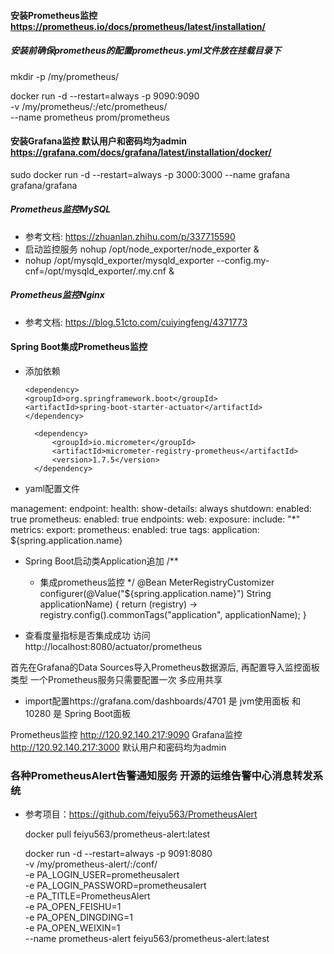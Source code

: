 #### 安装Prometheus监控 https://prometheus.io/docs/prometheus/latest/installation/

##### 安装前确保prometheus的配置prometheus.yml文件放在挂载目录下

mkdir -p /my/prometheus/

docker run -d --restart=always -p 9090:9090 \
-v /my/prometheus/:/etc/prometheus/  \
--name prometheus prom/prometheus

#### 安装Grafana监控 默认用户和密码均为admin  https://grafana.com/docs/grafana/latest/installation/docker/

sudo docker run -d --restart=always -p 3000:3000 --name grafana grafana/grafana

##### Prometheus监控MySQL

- 参考文档: https://zhuanlan.zhihu.com/p/337715590
- 启动监控服务 nohup /opt/node_exporter/node_exporter & 
- nohup /opt/mysqld_exporter/mysqld_exporter --config.my-cnf=/opt/mysqld_exporter/.my.cnf &

##### Prometheus监控Nginx

- 参考文档: https://blog.51cto.com/cuiyingfeng/4371773

#### Spring Boot集成Prometheus监控

- 添加依赖

    <!-- Spring Boot监控 -->
      <dependency>
      <groupId>org.springframework.boot</groupId>
      <artifactId>spring-boot-starter-actuator</artifactId>
      </dependency>

  <!-- Prometheus监控  https://prometheus.io/docs/introduction/overview/ -->
        <dependency>
            <groupId>io.micrometer</groupId>
            <artifactId>micrometer-registry-prometheus</artifactId>
            <version>1.7.5</version>
        </dependency>

- yaml配置文件

management:
  endpoint:
    health:
      show-details: always
    shutdown:
      enabled: true
    prometheus:
      enabled: true
  endpoints:
    web:
      exposure:
        include: "*"
  metrics:
    export:
      prometheus:
        enabled: true
    tags:
      application: ${spring.application.name}

- Spring Boot启动类Application追加
  /**
  * 集成prometheus监控
    */
    @Bean
    MeterRegistryCustomizer<MeterRegistry> configurer(@Value("${spring.application.name}") String applicationName) {
    return (registry) -> registry.config().commonTags("application", applicationName);
    }

- 查看度量指标是否集成成功
  访问 http://localhost:8080/actuator/prometheus

首先在Grafana的Data Sources导入Prometheus数据源后, 再配置导入监控面板类型 一个Prometheus服务只需要配置一次 多应用共享

- import配置https://grafana.com/dashboards/4701 是 jvm使用面板 和 10280 是 Spring Boot面板

Prometheus监控 http://120.92.140.217:9090
Grafana监控 http://120.92.140.217:3000  默认用户和密码均为admin

### 各种PrometheusAlert告警通知服务 开源的运维告警中心消息转发系统

- 参考项目：https://github.com/feiyu563/PrometheusAlert

  docker pull feiyu563/prometheus-alert:latest

  docker run -d --restart=always -p 9091:8080 \
  -v /my/prometheus-alert/:/conf/  \
  -e PA_LOGIN_USER=prometheusalert \
  -e PA_LOGIN_PASSWORD=prometheusalert \
  -e PA_TITLE=PrometheusAlert \
  -e PA_OPEN_FEISHU=1 \
  -e PA_OPEN_DINGDING=1 \
  -e PA_OPEN_WEIXIN=1 \
  --name prometheus-alert feiyu563/prometheus-alert:latest